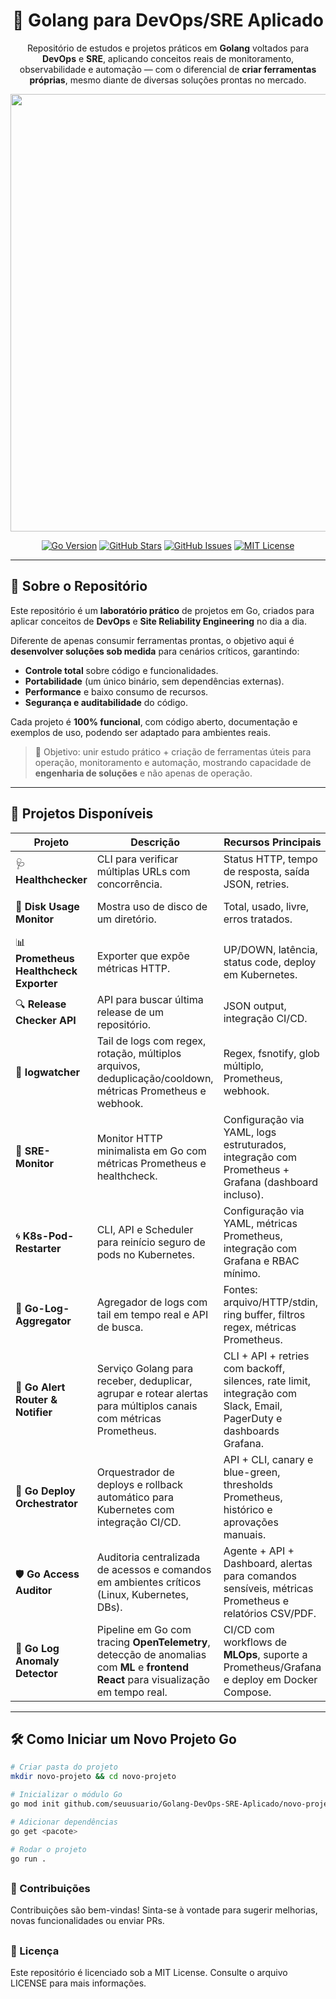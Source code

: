 <div align="center">
  <h1>🚀 Golang para DevOps/SRE Aplicado </h1>
  <p>Repositório de estudos e projetos práticos em <strong>Golang</strong> voltados para <strong>DevOps</strong> e <strong>SRE</strong>, aplicando conceitos reais de monitoramento, observabilidade e automação — com o diferencial de <strong>criar ferramentas próprias</strong>, mesmo diante de diversas soluções prontas no mercado.</p>
  
  <img src="https://res.cloudinary.com/practicaldev/image/fetch/s--fu79u6To--/c_limit%2Cf_auto%2Cfl_progressive%2Cq_auto%2Cw_880/https://github.com/kodelint/blog-assets/raw/main/images/02-learn-go.png" width="700"/>
  
  <!-- Badges -->
  <p>
    <a href="https://go.dev/"><img src="https://img.shields.io/badge/Go-1.24+-blue.svg?style=for-the-badge&logo=go" alt="Go Version"></a>
    <a href="https://github.com/viniciushammett/Golang-DevOps-SRE-Aplicado/stargazers"><img src="https://img.shields.io/github/stars/viniciushammett/Golang-DevOps-SRE-Aplicado?style=for-the-badge" alt="GitHub Stars"></a>
    <a href="https://github.com/viniciushammett/Golang-DevOps-SRE-Aplicado/issues"><img src="https://img.shields.io/github/issues/viniciushammett/Golang-DevOps-SRE-Aplicado?style=for-the-badge" alt="GitHub Issues"></a>
    <a href="LICENSE"><img src="https://img.shields.io/badge/license-MIT-green.svg?style=for-the-badge" alt="MIT License"></a>
  </p>
</div>

---

## 📌 Sobre o Repositório

Este repositório é um **laboratório prático** de projetos em Go, criados para aplicar conceitos de **DevOps** e **Site Reliability Engineering** no dia a dia.

Diferente de apenas consumir ferramentas prontas, o objetivo aqui é **desenvolver soluções sob medida** para cenários críticos, garantindo:

- **Controle total** sobre código e funcionalidades.
- **Portabilidade** (um único binário, sem dependências externas).
- **Performance** e baixo consumo de recursos.
- **Segurança e auditabilidade** do código.

Cada projeto é **100% funcional**, com código aberto, documentação e exemplos de uso, podendo ser adaptado para ambientes reais.

> 🎯 Objetivo: unir estudo prático + criação de ferramentas úteis para operação, monitoramento e automação, mostrando capacidade de **engenharia de soluções** e não apenas de operação.

---

## 📂 Projetos Disponíveis

| Projeto | Descrição | Recursos Principais | Link |
|---------|-----------|--------------------|------|
| 🩺 **Healthchecker** | CLI para verificar múltiplas URLs com concorrência. | Status HTTP, tempo de resposta, saída JSON, retries. | [📄 Leia mais](./go-healthcheck/README.md) |
| 💽 **Disk Usage Monitor** | Mostra uso de disco de um diretório. | Total, usado, livre, erros tratados. | [📄 Leia mais](./go-diskmonitor/README.md) |
| 📊 **Prometheus Healthcheck Exporter** | Exporter que expõe métricas HTTP. | UP/DOWN, latência, status code, deploy em Kubernetes. | [📄 Leia mais](./prometheus-healthcheck-exporter/README.md) |
| 🔍 **Release Checker API** | API para buscar última release de um repositório. | JSON output, integração CI/CD. | [📄 Leia mais](./release-checker-api/README.md) |
| 🧾 **logwatcher** | Tail de logs com regex, rotação, múltiplos arquivos, deduplicação/cooldown, métricas Prometheus e webhook. | Regex, fsnotify, glob múltiplo, Prometheus, webhook. | [📄 Leia mais](./logwatcher/README.md) |
| 📡 **SRE-Monitor** | Monitor HTTP minimalista em Go com métricas Prometheus e healthcheck. | Configuração via YAML, logs estruturados, integração com Prometheus + Grafana (dashboard incluso). | [📄 Leia mais](./go-sre-monitor/README.md) |
| 🌀 **K8s-Pod-Restarter** | CLI, API e Scheduler para reinício seguro de pods no Kubernetes. | Configuração via YAML, métricas Prometheus, integração com Grafana e RBAC mínimo. | [📄 Leia mais](./k8s-pod-restarter/README.md) |
| 🧩 **Go-Log-Aggregator** | Agregador de logs com tail em tempo real e API de busca. | Fontes: arquivo/HTTP/stdin, ring buffer, filtros regex, métricas Prometheus. | [📄 Leia mais](./go-log-aggregator/README.md) |
| 🚨 **Go Alert Router & Notifier** | Serviço Golang para receber, deduplicar, agrupar e rotear alertas para múltiplos canais com métricas Prometheus. | CLI + API + retries com backoff, silences, rate limit, integração com Slack, Email, PagerDuty e dashboards Grafana. | [📄 Leia mais](./go-alert-router/README.md) |
| 🚀 **Go Deploy Orchestrator** | Orquestrador de deploys e rollback automático para Kubernetes com integração CI/CD. | API + CLI, canary e blue-green, thresholds Prometheus, histórico e aprovações manuais. | [📄 Leia mais](./go-deploy-orchestrator/README.md) |
| 🛡 **Go Access Auditor** | Auditoria centralizada de acessos e comandos em ambientes críticos (Linux, Kubernetes, DBs). | Agente + API + Dashboard, alertas para comandos sensíveis, métricas Prometheus e relatórios CSV/PDF. | [📄 Leia mais](./go-access-auditor/README.md) |
| 🤖 **Go Log Anomaly Detector** | Pipeline em Go com tracing **OpenTelemetry**, detecção de anomalias com **ML** e **frontend React** para visualização em tempo real. | CI/CD com workflows de **MLOps**, suporte a Prometheus/Grafana e deploy em Docker Compose. | [📄 Leia mais](./go-log-anomaly-detector/README.md) |

---

## 🛠 Como Iniciar um Novo Projeto Go

```bash
# Criar pasta do projeto
mkdir novo-projeto && cd novo-projeto

# Inicializar o módulo Go
go mod init github.com/seuusuario/Golang-DevOps-SRE-Aplicado/novo-projeto

# Adicionar dependências
go get <pacote>

# Rodar o projeto
go run .
```
##
### 🤝 Contribuições
Contribuições são bem-vindas!
Sinta-se à vontade para sugerir melhorias, novas funcionalidades ou enviar PRs.
##
### 📜 Licença
Este repositório é licenciado sob a MIT License.
Consulte o arquivo LICENSE para mais informações.
